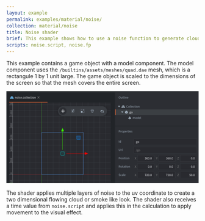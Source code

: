 ```yaml
---
layout: example
permalink: examples/material/noise/
collection: material/noise
title: Noise shader
brief: This example shows how to use a noise function to generate clouds, smoke or similar effect using a shader.
scripts: noise.script, noise.fp
---
```


This example contains a game object with a model component. The model component uses the `/builtins/assets/meshes/quad.dae` mesh, which is a rectangule 1 by 1 unit large. The game object is scaled to the dimensions of the screen so that the mesh covers the entire screen.

![stretched game object](stretched-mesh.png)

The shader applies multiple layers of noise to the uv coordinate to create a two dimensional flowing cloud or smoke like look. The shader also receives a time value from `noise.script` and applies this in the calculation to apply movement to the visual effect.